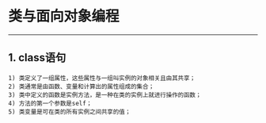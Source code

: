 # **类与面向对象编程**
***

## **1. class语句**
    1) 类定义了一组属性，这些属性与一组叫实例的对象相关且由其共享；
    2) 类通常是由函数、变量和计算出的属性组成的集合；
    3) 类中定义的函数是实例方法，是一种在类的实例上就进行操作的函数；
    4) 方法的第一个参数是self；
    5) 类变量是可在类的所有实例之间共享的值；
